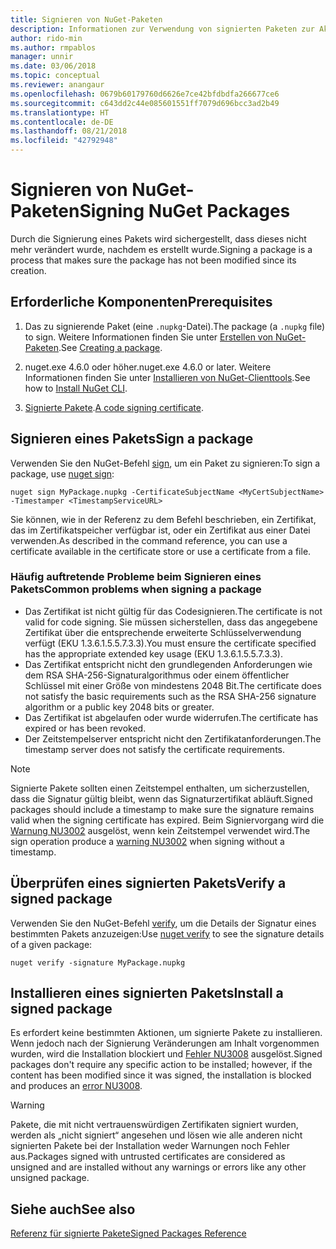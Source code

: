 ```yaml
---
title: Signieren von NuGet-Paketen
description: Informationen zur Verwendung von signierten Paketen zur Aktivierung der Integritätsüberprüfung des Inhalts.
author: rido-min
ms.author: rmpablos
manager: unnir
ms.date: 03/06/2018
ms.topic: conceptual
ms.reviewer: anangaur
ms.openlocfilehash: 0679b60179760d6626e7ce42bfdbdfa266677ce6
ms.sourcegitcommit: c643dd2c44e085601551ff7079d696bcc3ad2b49
ms.translationtype: HT
ms.contentlocale: de-DE
ms.lasthandoff: 08/21/2018
ms.locfileid: "42792948"
---
```

# <a name="signing-nuget-packages"></a><span data-ttu-id="6e4ba-103">Signieren von NuGet-Paketen</span><span class="sxs-lookup"><span data-stu-id="6e4ba-103">Signing NuGet Packages</span></span>

<span data-ttu-id="6e4ba-104">Durch die Signierung eines Pakets wird sichergestellt, dass dieses nicht mehr verändert wurde, nachdem es erstellt wurde.</span><span class="sxs-lookup"><span data-stu-id="6e4ba-104">Signing a package is a process that makes sure the package has not been modified since its creation.</span></span>

## <a name="prerequisites"></a><span data-ttu-id="6e4ba-105">Erforderliche Komponenten</span><span class="sxs-lookup"><span data-stu-id="6e4ba-105">Prerequisites</span></span>

1. <span data-ttu-id="6e4ba-106">Das zu signierende Paket (eine `.nupkg`-Datei).</span><span class="sxs-lookup"><span data-stu-id="6e4ba-106">The package (a `.nupkg` file) to sign.</span></span> <span data-ttu-id="6e4ba-107">Weitere Informationen finden Sie unter [Erstellen von NuGet-Paketen](creating-a-package.md).</span><span class="sxs-lookup"><span data-stu-id="6e4ba-107">See [Creating a package](creating-a-package.md).</span></span>

1. <span data-ttu-id="6e4ba-108">nuget.exe 4.6.0 oder höher.</span><span class="sxs-lookup"><span data-stu-id="6e4ba-108">nuget.exe 4.6.0 or later.</span></span> <span data-ttu-id="6e4ba-109">Weitere Informationen finden Sie unter [Installieren von NuGet-Clienttools](../install-nuget-client-tools.md#nugetexe-cli).</span><span class="sxs-lookup"><span data-stu-id="6e4ba-109">See how to [Install NuGet CLI](../install-nuget-client-tools.md#nugetexe-cli).</span></span>

1. <span data-ttu-id="6e4ba-110">[Signierte Pakete](../reference/signed-packages-reference.md#get-a-code-signing-certificate).</span><span class="sxs-lookup"><span data-stu-id="6e4ba-110">[A code signing certificate](../reference/signed-packages-reference.md#get-a-code-signing-certificate).</span></span>

## <a name="sign-a-package"></a><span data-ttu-id="6e4ba-111">Signieren eines Pakets</span><span class="sxs-lookup"><span data-stu-id="6e4ba-111">Sign a package</span></span>

<span data-ttu-id="6e4ba-112">Verwenden Sie den NuGet-Befehl [sign](../tools/cli-ref-sign.md), um ein Paket zu signieren:</span><span class="sxs-lookup"><span data-stu-id="6e4ba-112">To sign a package, use [nuget sign](../tools/cli-ref-sign.md):</span></span>

```cli
nuget sign MyPackage.nupkg -CertificateSubjectName <MyCertSubjectName> -Timestamper <TimestampServiceURL>
```

<span data-ttu-id="6e4ba-113">Sie können, wie in der Referenz zu dem Befehl beschrieben, ein Zertifikat, das im Zertifikatspeicher verfügbar ist, oder ein Zertifikat aus einer Datei verwenden.</span><span class="sxs-lookup"><span data-stu-id="6e4ba-113">As described in the command reference, you can use a certificate available in the certificate store or use a certificate from a file.</span></span>

### <a name="common-problems-when-signing-a-package"></a><span data-ttu-id="6e4ba-114">Häufig auftretende Probleme beim Signieren eines Pakets</span><span class="sxs-lookup"><span data-stu-id="6e4ba-114">Common problems when signing a package</span></span>

- <span data-ttu-id="6e4ba-115">Das Zertifikat ist nicht gültig für das Codesignieren.</span><span class="sxs-lookup"><span data-stu-id="6e4ba-115">The certificate is not valid for code signing.</span></span> <span data-ttu-id="6e4ba-116">Sie müssen sicherstellen, dass das angegebene Zertifikat über die entsprechende erweiterte Schlüsselverwendung verfügt (EKU 1.3.6.1.5.5.7.3.3).</span><span class="sxs-lookup"><span data-stu-id="6e4ba-116">You must ensure the certificate specified has the appropriate extended key usage (EKU 1.3.6.1.5.5.7.3.3).</span></span>
- <span data-ttu-id="6e4ba-117">Das Zertifikat entspricht nicht den grundlegenden Anforderungen wie dem RSA SHA-256-Signaturalgorithmus oder einem öffentlicher Schlüssel mit einer Größe von mindestens 2048 Bit.</span><span class="sxs-lookup"><span data-stu-id="6e4ba-117">The certificate does not satisfy the basic requirements such as the RSA SHA-256 signature algorithm or a public key 2048 bits or greater.</span></span>
- <span data-ttu-id="6e4ba-118">Das Zertifikat ist abgelaufen oder wurde widerrufen.</span><span class="sxs-lookup"><span data-stu-id="6e4ba-118">The certificate has expired or has been revoked.</span></span>
- <span data-ttu-id="6e4ba-119">Der Zeitstempelserver entspricht nicht den Zertifikatanforderungen.</span><span class="sxs-lookup"><span data-stu-id="6e4ba-119">The timestamp server does not satisfy the certificate requirements.</span></span>

> [!Note]
> <span data-ttu-id="6e4ba-120">Signierte Pakete sollten einen Zeitstempel enthalten, um sicherzustellen, dass die Signatur gültig bleibt, wenn das Signaturzertifikat abläuft.</span><span class="sxs-lookup"><span data-stu-id="6e4ba-120">Signed packages should include a timestamp to make sure the signature remains valid when the signing certificate has expired.</span></span> <span data-ttu-id="6e4ba-121">Beim Signiervorgang wird die [Warnung NU3002](../reference/errors-and-warnings/NU3002.md) ausgelöst, wenn kein Zeitstempel verwendet wird.</span><span class="sxs-lookup"><span data-stu-id="6e4ba-121">The sign operation produce a [warning NU3002](../reference/errors-and-warnings/NU3002.md) when signing without a timestamp.</span></span>

## <a name="verify-a-signed-package"></a><span data-ttu-id="6e4ba-122">Überprüfen eines signierten Pakets</span><span class="sxs-lookup"><span data-stu-id="6e4ba-122">Verify a signed package</span></span>

<span data-ttu-id="6e4ba-123">Verwenden Sie den NuGet-Befehl [verify](../tools/cli-ref-verify.md), um die Details der Signatur eines bestimmten Pakets anzuzeigen:</span><span class="sxs-lookup"><span data-stu-id="6e4ba-123">Use [nuget verify](../tools/cli-ref-verify.md) to see the signature details of a given package:</span></span>

```cli
nuget verify -signature MyPackage.nupkg
```

## <a name="install-a-signed-package"></a><span data-ttu-id="6e4ba-124">Installieren eines signierten Pakets</span><span class="sxs-lookup"><span data-stu-id="6e4ba-124">Install a signed package</span></span>

<span data-ttu-id="6e4ba-125">Es erfordert keine bestimmten Aktionen, um signierte Pakete zu installieren. Wenn jedoch nach der Signierung Veränderungen am Inhalt vorgenommen wurden, wird die Installation blockiert und [Fehler NU3008](../reference/errors-and-warnings/NU3008.md) ausgelöst.</span><span class="sxs-lookup"><span data-stu-id="6e4ba-125">Signed packages don't require any specific action to be installed; however, if the content has been modified since it was signed, the installation is blocked and produces an [error NU3008](../reference/errors-and-warnings/NU3008.md).</span></span>

> [!Warning]
> <span data-ttu-id="6e4ba-126">Pakete, die mit nicht vertrauenswürdigen Zertifikaten signiert wurden, werden als „nicht signiert“ angesehen und lösen wie alle anderen nicht signierten Pakete bei der Installation weder Warnungen noch Fehler aus.</span><span class="sxs-lookup"><span data-stu-id="6e4ba-126">Packages signed with untrusted certificates are considered as unsigned and are installed without any warnings or errors like any other unsigned package.</span></span>

## <a name="see-also"></a><span data-ttu-id="6e4ba-127">Siehe auch</span><span class="sxs-lookup"><span data-stu-id="6e4ba-127">See also</span></span>

[<span data-ttu-id="6e4ba-128">Referenz für signierte Pakete</span><span class="sxs-lookup"><span data-stu-id="6e4ba-128">Signed Packages Reference</span></span>](../reference/Signed-Packages-Reference.md)
